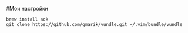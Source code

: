 #Мои настройки

```
brew install ack
git clone https://github.com/gmarik/vundle.git ~/.vim/bundle/vundle
```
